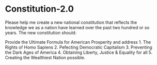 Constitution-2.0
================

Please help me create a new national constitution that reflects the knowledge we as a nation have learned over the past two hundred or so years.  The new constitution should:

Provide the Ultimate Formula for American Prosperity and address 1. The Rights of Homo Sapiens 2. Pefecting Democratic Capitalism 3. Preventing the Dark Ages of America 4. Obtaining Liberty, Justice & Equality for all 5. Creating the Wealthiest Nation possible.
